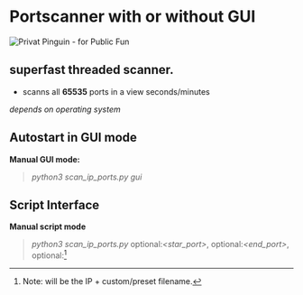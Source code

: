 # Portscanner with or without GUI

![Privat Pinguin - for Public Fun](http://privat-servguin.dynv6.net/logo/penguin.png)

## superfast threaded scanner.
- scanns all **65535** ports in a view seconds/minutes

_depends on operating system_



## Autostart in GUI mode

**Manual GUI mode:**
> _python3 scan_ip_ports.py gui_



## Script Interface

**Manual script mode**
> _python3 scan_ip_ports.py_ **<ip>**  optional:_<star_port>_, optional:_<end_port>_, optional:_<file>_[^1]  



[^1]: Note: **<file>** will be the IP + custom/preset filename.
